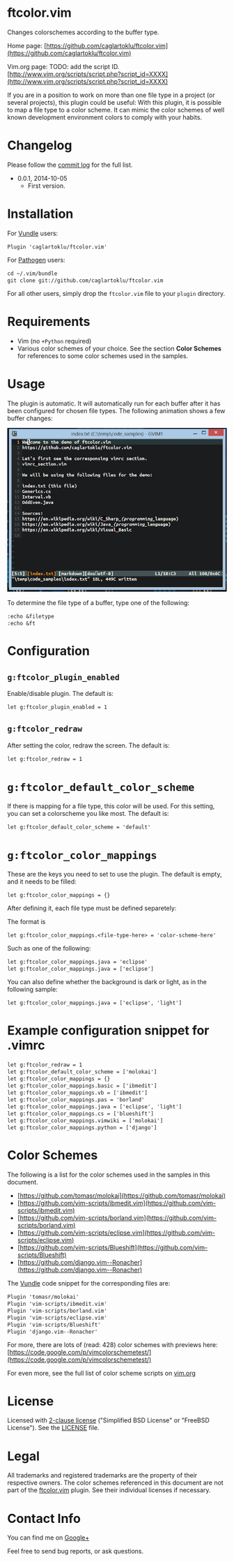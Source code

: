 # ftcolor.vim

Changes colorschemes according to the buffer type.

Home page:
[https://github.com/caglartoklu/ftcolor.vim](https://github.com/caglartoklu/ftcolor.vim)

Vim.org page:
TODO: add the script ID.
[http://www.vim.org/scripts/script.php?script_id=XXXX](http://www.vim.org/scripts/script.php?script_id=XXXX)

If you are in a position to work on more than one file type in a project (or several projects),
this plugin could be useful:
With this plugin, it is possible to map a file type to a color scheme.
It can mimic the color schemes of well known development environment colors to comply with your habits.


# Changelog

Please follow the
[commit log](https://github.com/caglartoklu/ftcolor.vim/commits/master)
for the full list.

- 0.0.1, 2014-10-05
  - First version.


# Installation

For [Vundle](https://github.com/gmarik/vundle) users:

    Plugin 'caglartoklu/ftcolor.vim'

For [Pathogen](https://github.com/tpope/vim-pathogen) users:

    cd ~/.vim/bundle
    git clone git://github.com/caglartoklu/ftcolor.vim

For all other users, simply drop the `ftcolor.vim` file to your
`plugin` directory.


# Requirements

- Vim (no `+Python` required)
- Various color schemes of your choice.
See the section **Color Schemes** for references to some color schemes used in the samples.


# Usage

The plugin is automatic.
It will automatically run for each buffer after it has been configured for chosen file types.
The following animation shows a few buffer changes:

![ftcolor_demo_20141005.gif](https://raw.githubusercontent.com/caglartoklu/ftcolor.vim/media/ftcolor_demo_20141005.gif)


To determine the file type of a buffer, type one of the following:

    :echo &filetype
    :echo &ft


# Configuration

## `g:ftcolor_plugin_enabled`
Enable/disable plugin.
The default is:

    let g:ftcolor_plugin_enabled = 1


## `g:ftcolor_redraw`
After setting the color, redraw the screen.
The default is:

    let g:ftcolor_redraw = 1


# `g:ftcolor_default_color_scheme`
If there is mapping for a file type, this color will be used.
For this setting, you can set a colorscheme you like most.
The default is:

    let g:ftcolor_default_color_scheme = 'default'


# `g:ftcolor_color_mappings`
These are the keys you need to set to use the plugin.
The default is empty, and it needs to be filled:

    let g:ftcolor_color_mappings = {}

After defining it, each file type must be defined separetely:

The format is

    let g:ftcolor_color_mappings.<file-type-here> = 'color-scheme-here'

Such as one of the following:

    let g:ftcolor_color_mappings.java = 'eclipse'
    let g:ftcolor_color_mappings.java = ['eclipse']

You can also define whether the background is dark or light, as in the following sample:

    let g:ftcolor_color_mappings.java = ['eclipse', 'light']


# Example configuration snippet for .vimrc

    let g:ftcolor_redraw = 1
    let g:ftcolor_default_color_scheme = ['molokai']
    let g:ftcolor_color_mappings = {}
    let g:ftcolor_color_mappings.basic = ['ibmedit']
    let g:ftcolor_color_mappings.vb = ['ibmedit']
    let g:ftcolor_color_mappings.pas = 'borland'
    let g:ftcolor_color_mappings.java = ['eclipse', 'light']
    let g:ftcolor_color_mappings.cs = ['blueshift']
    let g:ftcolor_color_mappings.vimwiki = ['molokai']
    let g:ftcolor_color_mappings.python = ['django']


# Color Schemes

The following is a list for the color schemes used in the samples in this document.

* [https://github.com/tomasr/molokai](https://github.com/tomasr/molokai)
* [https://github.com/vim-scripts/ibmedit.vim](https://github.com/vim-scripts/ibmedit.vim)
* [https://github.com/vim-scripts/borland.vim](https://github.com/vim-scripts/borland.vim)
* [https://github.com/vim-scripts/eclipse.vim](https://github.com/vim-scripts/eclipse.vim)
* [https://github.com/vim-scripts/Blueshift](https://github.com/vim-scripts/Blueshift)
* [https://github.com/django.vim--Ronacher](https://github.com/django.vim--Ronacher)


The [Vundle](https://github.com/gmarik/Vundle.vim) code snippet for the corresponding files are:

    Plugin 'tomasr/molokai'
    Plugin 'vim-scripts/ibmedit.vim'
    Plugin 'vim-scripts/borland.vim'
    Plugin 'vim-scripts/eclipse.vim'
    Plugin 'vim-scripts/Blueshift'
    Plugin 'django.vim--Ronacher'

For more, there are lots of (read: 428) color schemes with previews here:
[https://code.google.com/p/vimcolorschemetest/](https://code.google.com/p/vimcolorschemetest/)

For even more, see the full list of color scheme scripts on
[vim.org](http://www.vim.org/scripts/script_search_results.php?keywords=&script_type=color+scheme&order_by=creation_date&direction=descending&search=search)


# License

Licensed with
[2-clause license](https://en.wikipedia.org/wiki/BSD_licenses#2-clause_license_.28.22Simplified_BSD_License.22_or_.22FreeBSD_License.22.29)
("Simplified BSD License" or "FreeBSD License").
See the
[LICENSE](https://github.com/caglartoklu/ftcolor.vim/blob/master/LICENSE) file.


# Legal

All trademarks and registered trademarks are the property of their respective owners.
The color schemes referenced in this document are not part of the [ftcolor.vim](https://github.com/caglartoklu/ftcolor.vim)
plugin. See their individual licenses if necessary.


# Contact Info

You can find me on
[Google+](https://plus.google.com/108566243864924912767/posts)

Feel free to send bug reports, or ask questions.
